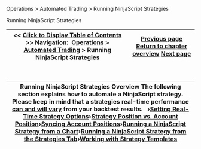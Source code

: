 ﻿
Operations > Automated Trading > Running NinjaScript Strategies

Running NinjaScript Strategies

| << [Click to Display Table of Contents](running_ninjascript_strategies.md) >> **Navigation:**     [Operations](operations-1.md) > [Automated Trading](automated_trading-1.md) > Running NinjaScript Strategies | [Previous page](workspace_options-1.md) [Return to chapter overview](automated_trading-1.md) [Next page](setting_real-time_strategy_opt-1.md) |
| --- | --- |
 

| Running NinjaScript Strategies Overview The following section explains how to automate a NinjaScript strategy. Please keep in mind that a strategies real-time performance [can and will vary](discrepancies_real-time_vs_bac-1.md) from your backtest results.   ›[Setting Real-Time Strategy Options](setting_real-time_strategy_opt-1.md)›[Strategy Position vs. Account Position](strategy_position_vs_account_p-1.md)›[Syncing Account Positions](syncing_account_positions-1.md)›[Running a NinjaScript Strategy from a Chart](running_a_ninjascript_strategy-1.md)›[Running a NinjaScript Strategy from the Strategies Tab](running_a_ninjascript_strateg2-1.md)›[Working with Strategy Templates](using_strategy_templates-1.md) |
| --- |
